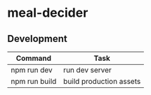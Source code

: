 # meal-decider

## Development

| Command       | Task                    |
| ------------- | ----------------------- |
| npm run dev   | run dev server          |
| npm run build | build production assets |
